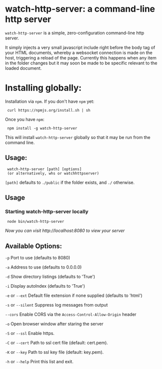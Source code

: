 # watch-http-server: a command-line http server

`watch-http-server` is a simple, zero-configuration command-line http server.

It simply injects a very small javascript include right before the body tag of your HTML documents, whereby
a websocket connection is made on the host, triggering a reload of the page. Currently this happens when
any item in the folder changes but it may soon be made to be specific relevant to the loaded document. </body>

# Installing globally:

Installation via `npm`.  If you don't have `npm` yet:

     curl https://npmjs.org/install.sh | sh

Once you have `npm`:

     npm install -g watch-http-server

This will install `watch-http-server` globally so that it may be run from the command line.

## Usage:

     watch-http-server [path] [options]
     (or alternatively, whs or watchhttpserver)

`[path]` defaults to `./public` if the folder exists, and `./` otherwise.

## Usage

### Starting watch-http-server locally

     node bin/watch-http-server

*Now you can visit http://localhost:8080 to view your server*

## Available Options:

`-p` Port to use (defaults to 8080)

`-a` Address to use (defaults to 0.0.0.0)

`-d` Show directory listings (defaults to 'True')

`-i` Display autoIndex (defaults to 'True')

`-e` or `--ext` Default file extension if none supplied (defaults to 'html')

`-s` or `--silent` Suppress log messages from output

`--cors` Enable CORS via the `Access-Control-Allow-Origin` header

`-o` Open browser window after staring the server

`-S` or `--ssl` Enable https.

`-C` or `--cert` Path to ssl cert file (default: cert.pem).

`-K` or `--key` Path to ssl key file (default: key.pem).

`-h` or `--help` Print this list and exit.
